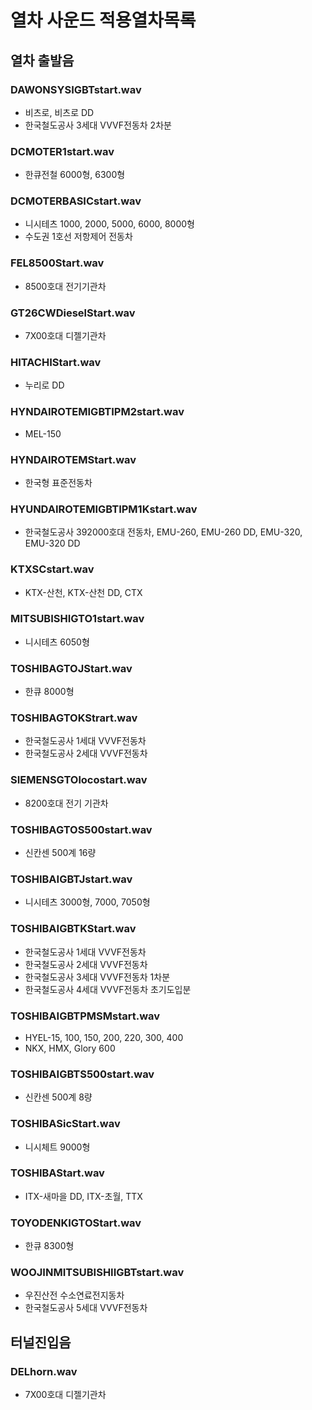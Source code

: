 # 열차 사운드 적용열차목록
## 열차 출발음
### DAWONSYSIGBTstart.wav
- 비츠로, 비츠로 DD
- 한국철도공사 3세대 VVVF전동차 2차분

### DCMOTER1start.wav
- 한큐전철 6000형, 6300형

### DCMOTERBASICstart.wav
- 니시테츠 1000, 2000, 5000, 6000, 8000형
- 수도권 1호선 저항제어 전동차

### FEL8500Start.wav
- 8500호대 전기기관차

### GT26CWDieselStart.wav
- 7X00호대 디젤기관차

### HITACHIStart.wav
- 누리로 DD

### HYNDAIROTEMIGBTIPM2start.wav
- MEL-150

### HYNDAIROTEMStart.wav
- 한국형 표준전동차

### HYUNDAIROTEMIGBTIPM1Kstart.wav
- 한국철도공사 392000호대 전동차, EMU-260, EMU-260 DD, EMU-320, EMU-320 DD

### KTXSCstart.wav
- KTX-산천, KTX-산천 DD, CTX

### MITSUBISHIGTO1start.wav
- 니시테츠 6050형

### TOSHIBAGTOJStart.wav
- 한큐 8000형

### TOSHIBAGTOKStrart.wav
- 한국철도공사 1세대 VVVF전동차
- 한국철도공사 2세대 VVVF전동차

### SIEMENSGTOlocostart.wav
- 8200호대 전기 기관차

### TOSHIBAGTOS500start.wav
- 신칸센 500계 16량

### TOSHIBAIGBTJstart.wav
- 니시테츠 3000형, 7000, 7050형

### TOSHIBAIGBTKStart.wav
- 한국철도공사 1세대 VVVF전동차
- 한국철도공사 2세대 VVVF전동차
- 한국철도공사 3세대 VVVF전동차 1차분
- 한국철도공사 4세대 VVVF전동차 초기도입분

### TOSHIBAIGBTPMSMstart.wav
- HYEL-15, 100, 150, 200, 220, 300, 400
- NKX, HMX, Glory 600

### TOSHIBAIGBTS500start.wav
- 신칸센 500계 8량

### TOSHIBASicStart.wav
- 니시체트 9000형

### TOSHIBAStart.wav
- ITX-새마을 DD, ITX-초월, TTX

### TOYODENKIGTOStart.wav
- 한큐 8300형

### WOOJINMITSUBISHIIGBTstart.wav
- 우진산전 수소연료전지동차
- 한국철도공사 5세대 VVVF전동차

## 터널진입음
### DELhorn.wav
- 7X00호대 디젤기관차